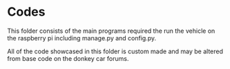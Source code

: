 Codes
=====

This folder consists of the main programs required the run the vehicle on the raspberry pi including manage.py and config.py.

All of the code showcased in this folder is custom made and may be altered from base code on the donkey car forums.

